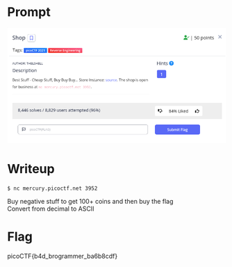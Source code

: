 <h1>
  Prompt
</h1>

![alt text](prompt.png)

<h1>
  Writeup
</h1>

```
$ nc mercury.picoctf.net 3952
```

Buy negative stuff to get 100+ coins and then buy the flag <br>
Convert from decimal to ASCII

<h1>
  Flag
</h1>
picoCTF{b4d_brogrammer_ba6b8cdf}
